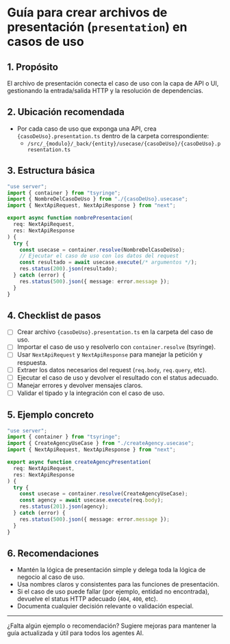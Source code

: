 # Guía para crear archivos de presentación (`presentation`) en casos de uso

## 1. Propósito

El archivo de presentación conecta el caso de uso con la capa de API o UI, gestionando la entrada/salida HTTP y la resolución de dependencias.

## 2. Ubicación recomendada

- Por cada caso de uso que exponga una API, crea `{casoDeUso}.presentation.ts` dentro de la carpeta correspondiente:
  - `/src/_{modulo}/_back/{entity}/usecase/{casoDeUso}/{casoDeUso}.presentation.ts`

## 3. Estructura básica

```typescript
"use server";
import { container } from "tsyringe";
import { NombreDelCasoDeUso } from "./{casoDeUso}.usecase";
import { NextApiRequest, NextApiResponse } from "next";

export async function nombrePresentacion(
  req: NextApiRequest,
  res: NextApiResponse
) {
  try {
    const usecase = container.resolve(NombreDelCasoDeUso);
    // Ejecutar el caso de uso con los datos del request
    const resultado = await usecase.execute(/* argumentos */);
    res.status(200).json(resultado);
  } catch (error) {
    res.status(500).json({ message: error.message });
  }
}
```

## 4. Checklist de pasos

- [ ] Crear archivo `{casoDeUso}.presentation.ts` en la carpeta del caso de uso.
- [ ] Importar el caso de uso y resolverlo con `container.resolve` (tsyringe).
- [ ] Usar `NextApiRequest` y `NextApiResponse` para manejar la petición y respuesta.
- [ ] Extraer los datos necesarios del request (`req.body`, `req.query`, etc).
- [ ] Ejecutar el caso de uso y devolver el resultado con el status adecuado.
- [ ] Manejar errores y devolver mensajes claros.
- [ ] Validar el tipado y la integración con el caso de uso.

## 5. Ejemplo concreto

```typescript
"use server";
import { container } from "tsyringe";
import { CreateAgencyUseCase } from "./createAgency.usecase";
import { NextApiRequest, NextApiResponse } from "next";

export async function createAgencyPresentation(
  req: NextApiRequest,
  res: NextApiResponse
) {
  try {
    const usecase = container.resolve(CreateAgencyUseCase);
    const agency = await usecase.execute(req.body);
    res.status(201).json(agency);
  } catch (error) {
    res.status(500).json({ message: error.message });
  }
}
```

## 6. Recomendaciones

- Mantén la lógica de presentación simple y delega toda la lógica de negocio al caso de uso.
- Usa nombres claros y consistentes para las funciones de presentación.
- Si el caso de uso puede fallar (por ejemplo, entidad no encontrada), devuelve el status HTTP adecuado (`404`, `400`, etc).
- Documenta cualquier decisión relevante o validación especial.

---
¿Falta algún ejemplo o recomendación? Sugiere mejoras para mantener la guía actualizada y útil para todos los agentes AI.
